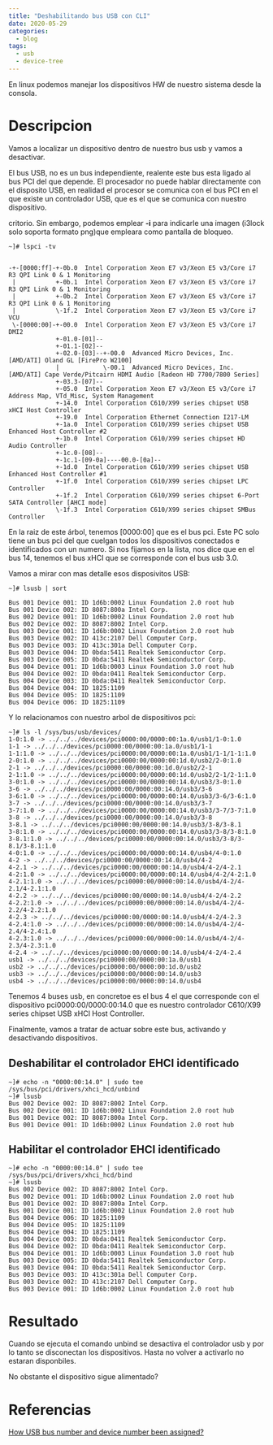 ```yaml
---
title: "Deshabilitando bus USB con CLI"
date: 2020-05-29
categories:
  - blog
tags:
  - usb
  - device-tree
---
```


En linux podemos manejar los dispositivos HW de nuestro sistema desde la consola. 
# Descripcion

Vamos a localizar un dispositivo dentro de nuestro bus usb y vamos a desactivar.

El bus USB, no es un bus independiente, realente este bus esta ligado al bus PCI del que depende. El procesador no puede hablar directamente con el disposito USB, en realidad el procesor se comunica con el bus PCI en el que existe un controlador USB, que es el que se comunica con nuestro dispositivo.

critorio. Sin embargo, podemos emplear **-i** para indicarle una imagen (i3lock solo soporta formato png)que empleara como pantalla de bloqueo.

```shell
~]# lspci -tv


-+-[0000:ff]-+-0b.0  Intel Corporation Xeon E7 v3/Xeon E5 v3/Core i7 R3 QPI Link 0 & 1 Monitoring
 |           +-0b.1  Intel Corporation Xeon E7 v3/Xeon E5 v3/Core i7 R3 QPI Link 0 & 1 Monitoring
 |           +-0b.2  Intel Corporation Xeon E7 v3/Xeon E5 v3/Core i7 R3 QPI Link 0 & 1 Monitoring
 |           \-1f.2  Intel Corporation Xeon E7 v3/Xeon E5 v3/Core i7 VCU
 \-[0000:00]-+-00.0  Intel Corporation Xeon E7 v3/Xeon E5 v3/Core i7 DMI2
             +-01.0-[01]--
             +-01.1-[02]--
             +-02.0-[03]--+-00.0  Advanced Micro Devices, Inc. [AMD/ATI] Oland GL [FirePro W2100]
             |            \-00.1  Advanced Micro Devices, Inc. [AMD/ATI] Cape Verde/Pitcairn HDMI Audio [Radeon HD 7700/7800 Series]
             +-03.3-[07]--
             +-05.0  Intel Corporation Xeon E7 v3/Xeon E5 v3/Core i7 Address Map, VTd_Misc, System Management
             +-14.0  Intel Corporation C610/X99 series chipset USB xHCI Host Controller
             +-19.0  Intel Corporation Ethernet Connection I217-LM
             +-1a.0  Intel Corporation C610/X99 series chipset USB Enhanced Host Controller #2
             +-1b.0  Intel Corporation C610/X99 series chipset HD Audio Controller
             +-1c.0-[08]--
             +-1c.1-[09-0a]----00.0-[0a]--
             +-1d.0  Intel Corporation C610/X99 series chipset USB Enhanced Host Controller #1
             +-1f.0  Intel Corporation C610/X99 series chipset LPC Controller
             +-1f.2  Intel Corporation C610/X99 series chipset 6-Port SATA Controller [AHCI mode]
             \-1f.3  Intel Corporation C610/X99 series chipset SMBus Controller
```			 

En la raiz de este árbol, tenemos [0000:00] que es el bus pci. Este PC solo tiene un bus pci del que cuelgan todos los dispositivos conectados e identificados con un numero. Si nos fijamos en la lista, nos dice que en el bus 14, tenemos el bus xHCI que se corresponde con el bus usb 3.0.

Vamos a mirar con mas detalle esos disposivitos USB:
```
~]# lsusb | sort

Bus 001 Device 001: ID 1d6b:0002 Linux Foundation 2.0 root hub
Bus 001 Device 002: ID 8087:800a Intel Corp.
Bus 002 Device 001: ID 1d6b:0002 Linux Foundation 2.0 root hub
Bus 002 Device 002: ID 8087:8002 Intel Corp.
Bus 003 Device 001: ID 1d6b:0002 Linux Foundation 2.0 root hub
Bus 003 Device 002: ID 413c:2107 Dell Computer Corp.
Bus 003 Device 003: ID 413c:301a Dell Computer Corp.
Bus 003 Device 004: ID 0bda:5411 Realtek Semiconductor Corp.
Bus 003 Device 005: ID 0bda:5411 Realtek Semiconductor Corp.
Bus 004 Device 001: ID 1d6b:0003 Linux Foundation 3.0 root hub
Bus 004 Device 002: ID 0bda:0411 Realtek Semiconductor Corp.
Bus 004 Device 003: ID 0bda:0411 Realtek Semiconductor Corp.
Bus 004 Device 004: ID 1825:1109
Bus 004 Device 005: ID 1825:1109
Bus 004 Device 006: ID 1825:1109
```

Y lo relacionamos con nuestro arbol de dispositivos pci:

```
~]# ls -l /sys/bus/usb/devices/
1-0:1.0 -> ../../../devices/pci0000:00/0000:00:1a.0/usb1/1-0:1.0
1-1 -> ../../../devices/pci0000:00/0000:00:1a.0/usb1/1-1
1-1:1.0 -> ../../../devices/pci0000:00/0000:00:1a.0/usb1/1-1/1-1:1.0
2-0:1.0 -> ../../../devices/pci0000:00/0000:00:1d.0/usb2/2-0:1.0
2-1 -> ../../../devices/pci0000:00/0000:00:1d.0/usb2/2-1
2-1:1.0 -> ../../../devices/pci0000:00/0000:00:1d.0/usb2/2-1/2-1:1.0
3-0:1.0 -> ../../../devices/pci0000:00/0000:00:14.0/usb3/3-0:1.0
3-6 -> ../../../devices/pci0000:00/0000:00:14.0/usb3/3-6
3-6:1.0 -> ../../../devices/pci0000:00/0000:00:14.0/usb3/3-6/3-6:1.0
3-7 -> ../../../devices/pci0000:00/0000:00:14.0/usb3/3-7
3-7:1.0 -> ../../../devices/pci0000:00/0000:00:14.0/usb3/3-7/3-7:1.0
3-8 -> ../../../devices/pci0000:00/0000:00:14.0/usb3/3-8
3-8.1 -> ../../../devices/pci0000:00/0000:00:14.0/usb3/3-8/3-8.1
3-8:1.0 -> ../../../devices/pci0000:00/0000:00:14.0/usb3/3-8/3-8:1.0
3-8.1:1.0 -> ../../../devices/pci0000:00/0000:00:14.0/usb3/3-8/3-8.1/3-8.1:1.0
4-0:1.0 -> ../../../devices/pci0000:00/0000:00:14.0/usb4/4-0:1.0
4-2 -> ../../../devices/pci0000:00/0000:00:14.0/usb4/4-2
4-2.1 -> ../../../devices/pci0000:00/0000:00:14.0/usb4/4-2/4-2.1
4-2:1.0 -> ../../../devices/pci0000:00/0000:00:14.0/usb4/4-2/4-2:1.0
4-2.1:1.0 -> ../../../devices/pci0000:00/0000:00:14.0/usb4/4-2/4-2.1/4-2.1:1.0
4-2.2 -> ../../../devices/pci0000:00/0000:00:14.0/usb4/4-2/4-2.2
4-2.2:1.0 -> ../../../devices/pci0000:00/0000:00:14.0/usb4/4-2/4-2.2/4-2.2:1.0
4-2.3 -> ../../../devices/pci0000:00/0000:00:14.0/usb4/4-2/4-2.3
4-2.4:1.0 -> ../../../devices/pci0000:00/0000:00:14.0/usb4/4-2/4-2.4/4-2.4:1.0
4-2.3:1.0 -> ../../../devices/pci0000:00/0000:00:14.0/usb4/4-2/4-2.3/4-2.3:1.0
4-2.4 -> ../../../devices/pci0000:00/0000:00:14.0/usb4/4-2/4-2.4
usb1 -> ../../../devices/pci0000:00/0000:00:1a.0/usb1
usb2 -> ../../../devices/pci0000:00/0000:00:1d.0/usb2
usb3 -> ../../../devices/pci0000:00/0000:00:14.0/usb3
usb4 -> ../../../devices/pci0000:00/0000:00:14.0/usb4
```
Tenemos 4 buses usb, en concretoe es el bus 4 el que corresponde con el dispositivo pci0000:00/0000:00:14.0 que es nuestro controlador C610/X99 series chipset USB xHCI Host Controller.

Finalmente, vamos a tratar de actuar sobre este bus, activando y desactivando dispositivos.

## Deshabilitar el controlador EHCI identificado
```shell
~]# echo -n "0000:00:14.0" | sudo tee /sys/bus/pci/drivers/xhci_hcd/unbind
~]# lsusb
Bus 002 Device 002: ID 8087:8002 Intel Corp.
Bus 002 Device 001: ID 1d6b:0002 Linux Foundation 2.0 root hub
Bus 001 Device 002: ID 8087:800a Intel Corp.
Bus 001 Device 001: ID 1d6b:0002 Linux Foundation 2.0 root hub
```

## Habilitar el controlador EHCI identificado

```shell
~]# echo -n "0000:00:14.0" | sudo tee /sys/bus/pci/drivers/xhci_hcd/bind
~]# lsusb
Bus 002 Device 002: ID 8087:8002 Intel Corp.
Bus 002 Device 001: ID 1d6b:0002 Linux Foundation 2.0 root hub
Bus 001 Device 002: ID 8087:800a Intel Corp.
Bus 001 Device 001: ID 1d6b:0002 Linux Foundation 2.0 root hub
Bus 004 Device 006: ID 1825:1109
Bus 004 Device 005: ID 1825:1109
Bus 004 Device 004: ID 1825:1109
Bus 004 Device 003: ID 0bda:0411 Realtek Semiconductor Corp.
Bus 004 Device 002: ID 0bda:0411 Realtek Semiconductor Corp.
Bus 004 Device 001: ID 1d6b:0003 Linux Foundation 3.0 root hub
Bus 003 Device 005: ID 0bda:5411 Realtek Semiconductor Corp.
Bus 003 Device 004: ID 0bda:5411 Realtek Semiconductor Corp.
Bus 003 Device 003: ID 413c:301a Dell Computer Corp.
Bus 003 Device 002: ID 413c:2107 Dell Computer Corp.
Bus 003 Device 001: ID 1d6b:0002 Linux Foundation 2.0 root hub
```

# Resultado

Cuando se ejecuta el comando unbind se desactiva el controlador usb y por lo tanto se disconectan los dispositivos. Hasta no volver a activarlo no estaran disponbiles.

No obstante el dispositivo sigue alimentado?


# Referencias

[How USB bus number and device number been assigned?](https://unix.stackexchange.com/questions/297178/how-usb-bus-number-and-device-number-been-assigned)

